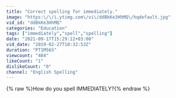 ```yaml
---
title: "Correct spelling for immediately."
image: "https:\/\/i.ytimg.com\/vi\/ddBkKe3HhMQ\/hqdefault.jpg"
vid_id: "ddBkKe3HhMQ"
categories: "Education"
tags: ["immediately","spell","spelling"]
date: "2021-09-17T15:29:12+03:00"
vid_date: "2019-02-27T10:32:53Z"
duration: "PT1M56S"
viewcount: "484"
likeCount: "1"
dislikeCount: "0"
channel: "English Spelling"
---
```

{% raw %}How do you spell IMMEDIATELY?{% endraw %}
